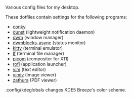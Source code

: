 Various config files for my desktop.

These dotfiles contain settings for the following programs:
- [conky](https://github.com/brndnmtthws/conky)
- [dunst](https://dunst-project.org/) (lightweight notification daemon)
- [dwm](https://dwm.suckless.org/) (window manager)
- [dwmblocks-async](https://github.com/UtkarshVerma/dwmblocks-async) (status monitor)
- [kitty](https://sw.kovidgoyal.net/kitty/) (terminal emulator)
- [lf](https://github.com/gokcehan/lf) (terminal file manager)
- [picom](https://github.com/yshui/picom) (compositor for X11)
- [rofi](https://github.com/DaveDavenport/rofi/) (application launcher)
- [vim](https://www.vim.org/) (text editor)
- [vimiv](https://github.com/karlch/vimiv-qt) (image viewer)
- [zathura](https://pwmt.org/projects/zathura/) (PDF viewer)

.config/kdeglobals changes KDE5 Breeze's color scheme.
